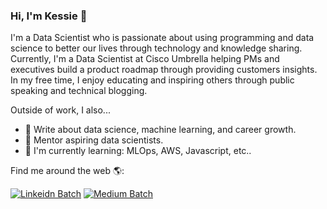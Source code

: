 ### Hi, I'm Kessie  👋

<!--
**kessiezhang/kessiezhang** is a ✨ _special_ ✨ repository because its `README.md` (this file) appears on your GitHub profile.

Here are some ideas to get you started:

- 🔭 I’m currently working on ...
- 🌱 I’m currently learning ...
- 👯 I’m looking to collaborate on ...
- 🤔 I’m looking for help with ...
- 💬 Ask me about ...
- 📫 How to reach me: ...
- 😄 Pronouns: ...
- ⚡ Fun fact: ...
-->

I'm a Data Scientist who is passionate about using programming and data science to better our lives through technology and knowledge sharing. Currently, I'm a Data Scientist at Cisco Umbrella helping PMs and executives build a product roadmap through providing customers insights. In my free time, I enjoy educating and inspiring others through public speaking and technical blogging. 

Outside of work, I also...

- 📝 Write about data science, machine learning, and career growth.
- 👯 Mentor aspiring data scientists.
- 🌱 I'm currently learning: MLOps, AWS, Javascript, etc..

Find me around the web 🌎:

[![Linkeidn Batch](https://img.shields.io/badge/LinkedIn-0077B5?style=for-the-badge&logo=linkedin&logoColor=white)](https://www.linkedin.com/in/kessie-zhang/)
[![Medium Batch](https://img.shields.io/badge/Medium-12100E?style=for-the-badge&logo=medium&logoColor=white)](http://kessiezhang.medium.com/)

